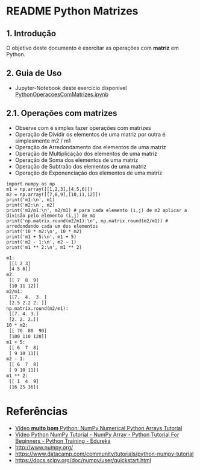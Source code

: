 # README Python Matrizes

## 1. Introdução ##
O objetivo deste documento é exercitar as operações com **matriz** em Python.


## 2. Guia de Uso

* Jupyter-Notebook deste exercício disponível [PythonOperacoesComMatrizes.ipynb](../src/ipynb/04-PythonNumPy/PythonOperacoesComMatrizes.ipynb)

## 2.1. Operações com matrizes
* Observe com é simples fazer operações com matrizes
* Operação de Dividir os elementos de uma matriz por outra é simplesmente m2 / m1
* Operação de Arredondamento dos elementos de uma matriz
* Operação de Multiplicação dos elementos de uma matriz
* Operação de Soma dos elementos de uma matriz
* Operação de Subtraão dos elementos de uma matriz
* Operação de Exponenciação dos elementos de uma matriz

```ipynb
import numpy as np
m1 = np.array([[1,2,3],[4,5,6]])
m2 = np.array([[7,8,9],[10,11,12]])
print('m1:\n', m1)
print('m2:\n', m2)
print('m2/m1:\n', m2/m1) # para cada elemento (i,j) de m2 aplicar a divisão pelo elemento (i,j) de m1
print('np.matrix.round(m2/m1):\n', np.matrix.round(m2/m1)) # arredondando cada um dos elementos
print('10 * m2:\n', 10 * m2)
print('m1 + 5:\n', m1 + 5)
print('m2 - 1:\n', m2 - 1)
print('m1 ** 2:\n', m1 ** 2)
```

```txt
m1:
 [[1 2 3]
 [4 5 6]]
m2:
 [[ 7  8  9]
 [10 11 12]]
m2/m1:
 [[7.  4.  3. ]
 [2.5 2.2 2. ]]
np.matrix.round(m2/m1):
 [[7. 4. 3.]
 [2. 2. 2.]]
10 * m2:
 [[ 70  80  90]
 [100 110 120]]
m1 + 5:
 [[ 6  7  8]
 [ 9 10 11]]
m2 - 1:
 [[ 6  7  8]
 [ 9 10 11]]
m1 ** 2:
 [[ 1  4  9]
 [16 25 36]]
```



# Referências

* [Vídeo **muito bom** Python: NumPy Numerical Python Arrays Tutorial](https://www.youtube.com/watch?v=8Mpc9ukltVA&list=PLORrDfZD1hkFD3HcJVoBsQoXf2BmnUt65)
* [Vídeo Python NumPy Tutorial - NumPy Array - Python Tutorial For Beginners - Python Training - Edureka](https://www.youtube.com/watch?v=8JfDAm9y_7s)
* http://www.numpy.org/
* https://www.datacamp.com/community/tutorials/python-numpy-tutorial
* https://docs.scipy.org/doc/numpy/user/quickstart.html